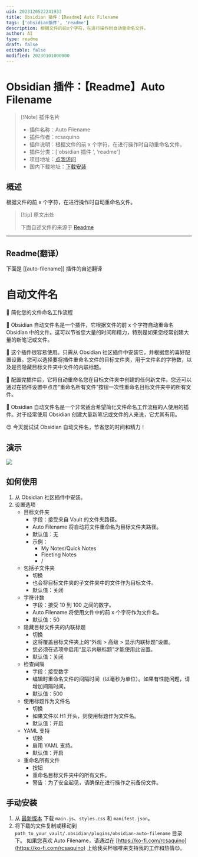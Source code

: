 ```yaml
---
uid: 2023120522241933
title: Obsidian 插件：【Readme】Auto Filename
tags: ['obsidian插件', 'readme']
description: 根据文件的前x个字符，在进行操作时自动重命名文件。
author: AI
type: readme
draft: false
editable: false
modified: 20230101000000
---
```


# Obsidian 插件：【Readme】Auto Filename

> [!Note] 插件名片
> - 插件名称：Auto Filename
> - 插件作者：rcsaquino
> - 插件说明：根据文件的前 x 个字符，在进行操作时自动重命名文件。
> - 插件分类：['obsidian 插件 ', 'readme']
> - 项目地址：[点我访问](https://github.com/rcsaquino/obsidian-auto-filename)
> - 国内下载地址：[下载安装](https://pkmer.cn/products/plugin/pluginMarket/?auto-filename)

## 概述

根据文件的前 x 个字符，在进行操作时自动重命名文件。

> [!tip] 原文出处
>
>下面自述文件的来源于 [Readme](https://ghproxy.net/https://raw.githubusercontent.com/rcsaquino/obsidian-auto-filename/main/README.md)

---

## Readme(翻译）

下面是 [[auto-filename]] 插件的自述翻译

# 自动文件名

📁 简化您的文件命名工作流程

🙌 Obsidian 自动文件名是一个插件，它根据文件的前 x 个字符自动重命名 Obsidian 中的文件。这可以节省您大量的时间和精力，特别是如果您经常创建大量的新笔记或文件。

🔧 这个插件很容易使用。只需从 Obsidian 社区插件中安装它，并根据您的喜好配置设置。您可以选择要将插件重命名文件的目标文件夹，用于文件名的字符数，以及是否隐藏目标文件夹中文件的内联标题。

🚀 配置完插件后，它将自动重命名您在目标文件夹中创建的任何新文件。您还可以通过在插件设置中点击“重命名所有文件”按钮一次性重命名目标文件夹中的所有文件。

📝 Obsidian 自动文件名是一个非常适合希望简化文件命名工作流程的人使用的插件。对于经常使用 Obsidian 创建大量新笔记或文件的人来说，它尤其有用。

😊 今天就试试 Obsidian 自动文件名，节省您的时间和精力！

## 演示

![](https://github.com/rcsaquino/obsidian-auto-filename/blob/main/assets/demo.gif)

## 如何使用

1. 从 Obsidian 社区插件中安装。
2. 设置选项
    - 目标文件夹
        - 字段：接受来自 Vault 的文件夹路径。
        - Auto Filename 将自动将文件重命名为目标文件夹路径。
        - 默认值：无
        - 示例：
            - My Notes/Quick Notes
            - Fleeting Notes
            - /
    - 包括子文件夹
        - 切换
        - 也会将目标文件夹的子文件夹中的文件作为目标文件。
        - 默认值：关闭
    - 字符计数
        - 字段：接受 10 到 100 之间的数字。
        - Auto Filename 将使用文件中的前 x 个字符作为文件名。
        - 默认值：50
    - 隐藏目标文件夹的内联标题
        - 切换
        - 这将覆盖目标文件夹上的“外观 > 高级 > 显示内联标题”设置。
        - 您必须在选项中启用“显示内联标题”才能使用此设置。
        - 默认值：关闭
    - 检查间隔
        - 字段：接受数字
        - 编辑时重命名文件的间隔时间（以毫秒为单位）。如果有性能问题，请增加间隔时间。
        - 默认值：500
    - 使用标题作为文件名
        - 切换
        - 如果文件以 H1 开头，则使用标题作为文件名。
        - 默认值：开启
    - YAML 支持
        - 切换
        - 启用 YAML 支持。
        - 默认值：开启
    - 重命名所有文件
        - 按钮
        - 重命名目标文件夹中的所有文件。
        - 警告：为了安全起见，请确保在进行操作之前备份文件。

## 手动安装

1. 从 [最新版本](https://github.com/rcsaquino/obsidian-auto-filename/releases/) 下载 `main.js`、`styles.css` 和 `manifest.json`。
2. 将下载的文件复制或移动到 `path_to_your_vault/.obsidian/plugins/obsidian-auto-filename` 目录下。
如果您喜欢 Auto Filename，请通过在 [https://ko-fi.com/rcsaquino](https://ko-fi.com/rcsaquino) 上给我买杯咖啡来支持我的工作和热情😊。





